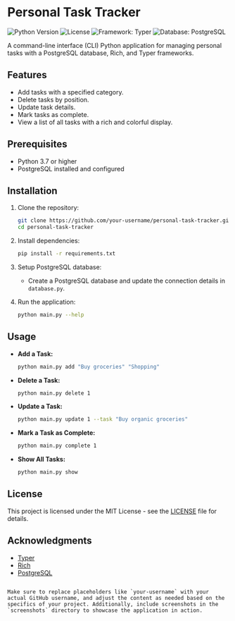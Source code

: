 # Personal Task Tracker

![Python Version](https://img.shields.io/badge/Python-3.7%2B-blue)
![License](https://img.shields.io/badge/License-MIT-green)
![Framework: Typer](https://img.shields.io/badge/Framework-Typer-lightgrey)
![Database: PostgreSQL](https://img.shields.io/badge/Database-PostgreSQL-blue)

A command-line interface (CLI) Python application for managing personal tasks with a PostgreSQL database, Rich, and Typer frameworks.

## Features

- Add tasks with a specified category.
- Delete tasks by position.
- Update task details.
- Mark tasks as complete.
- View a list of all tasks with a rich and colorful display.

## Prerequisites

- Python 3.7 or higher
- PostgreSQL installed and configured

## Installation

1. Clone the repository:

   ```bash
   git clone https://github.com/your-username/personal-task-tracker.git
   cd personal-task-tracker
   ```

2. Install dependencies:

   ```bash
   pip install -r requirements.txt
   ```

3. Setup PostgreSQL database:

   - Create a PostgreSQL database and update the connection details in `database.py`.

4. Run the application:

   ```bash
   python main.py --help
   ```

## Usage

- **Add a Task:**

  ```bash
  python main.py add "Buy groceries" "Shopping"
  ```

- **Delete a Task:**

  ```bash
  python main.py delete 1
  ```

- **Update a Task:**

  ```bash
  python main.py update 1 --task "Buy organic groceries"
  ```

- **Mark a Task as Complete:**

  ```bash
  python main.py complete 1
  ```

- **Show All Tasks:**

  ```bash
  python main.py show
  ```

## License

This project is licensed under the MIT License - see the [LICENSE](LICENSE) file for details.

## Acknowledgments

- [Typer](https://typer.tiangolo.com/)
- [Rich](https://rich.readthedocs.io/)
- [PostgreSQL](https://www.postgresql.org/)
```

Make sure to replace placeholders like `your-username` with your actual GitHub username, and adjust the content as needed based on the specifics of your project. Additionally, include screenshots in the `screenshots` directory to showcase the application in action.
